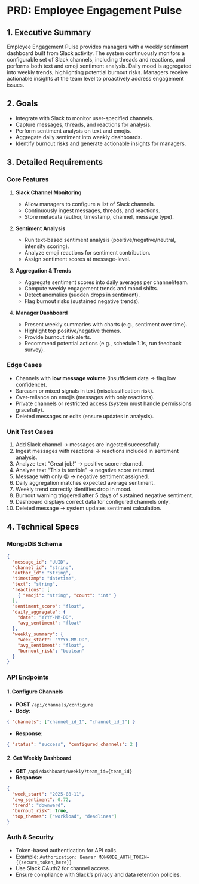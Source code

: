 # PRD: Employee Engagement Pulse

## 1. Executive Summary
Employee Engagement Pulse provides managers with a weekly sentiment dashboard built from Slack activity. The system continuously monitors a configurable set of Slack channels, including threads and reactions, and performs both text and emoji sentiment analysis. Daily mood is aggregated into weekly trends, highlighting potential burnout risks. Managers receive actionable insights at the team level to proactively address engagement issues.

## 2. Goals
- Integrate with Slack to monitor user-specified channels.
- Capture messages, threads, and reactions for analysis.
- Perform sentiment analysis on text and emojis.
- Aggregate daily sentiment into weekly dashboards.
- Identify burnout risks and generate actionable insights for managers.

## 3. Detailed Requirements
### Core Features
1. **Slack Channel Monitoring**
   - Allow managers to configure a list of Slack channels.
   - Continuously ingest messages, threads, and reactions.
   - Store metadata (author, timestamp, channel, message type).

2. **Sentiment Analysis**
   - Run text-based sentiment analysis (positive/negative/neutral, intensity scoring).
   - Analyze emoji reactions for sentiment contribution.
   - Assign sentiment scores at message-level.

3. **Aggregation & Trends**
   - Aggregate sentiment scores into daily averages per channel/team.
   - Compute weekly engagement trends and mood shifts.
   - Detect anomalies (sudden drops in sentiment).
   - Flag burnout risks (sustained negative trends).

4. **Manager Dashboard**
   - Present weekly summaries with charts (e.g., sentiment over time).
   - Highlight top positive/negative themes.
   - Provide burnout risk alerts.
   - Recommend potential actions (e.g., schedule 1:1s, run feedback survey).

### Edge Cases
- Channels with **low message volume** (insufficient data → flag low confidence).
- Sarcasm or mixed signals in text (misclassification risk).
- Over-reliance on emojis (messages with only reactions).
- Private channels or restricted access (system must handle permissions gracefully).
- Deleted messages or edits (ensure updates in analysis).

### Unit Test Cases
1. Add Slack channel → messages are ingested successfully.
2. Ingest messages with reactions → reactions included in sentiment analysis.
3. Analyze text “Great job!” → positive score returned.
4. Analyze text “This is terrible” → negative score returned.
5. Message with only 😡 → negative sentiment assigned.
6. Daily aggregation matches expected average sentiment.
7. Weekly trend correctly identifies drop in mood.
8. Burnout warning triggered after 5 days of sustained negative sentiment.
9. Dashboard displays correct data for configured channels only.
10. Deleted message → system updates sentiment calculation.

## 4. Technical Specs

### MongoDB Schema
```json
{
  "message_id": "UUID",
  "channel_id": "string",
  "author_id": "string",
  "timestamp": "datetime",
  "text": "string",
  "reactions": [
    { "emoji": "string", "count": "int" }
  ],
  "sentiment_score": "float",
  "daily_aggregate": {
    "date": "YYYY-MM-DD",
    "avg_sentiment": "float"
  },
  "weekly_summary": {
    "week_start": "YYYY-MM-DD",
    "avg_sentiment": "float",
    "burnout_risk": "boolean"
  }
}
```

### API Endpoints
#### 1. Configure Channels
- **POST** `/api/channels/configure`
- **Body:**
```json
{ "channels": ["channel_id_1", "channel_id_2"] }
```
- **Response:**
```json
{ "status": "success", "configured_channels": 2 }
```

#### 2. Get Weekly Dashboard
- **GET** `/api/dashboard/weekly?team_id={team_id}`
- **Response:**
```json
{
  "week_start": "2025-08-11",
  "avg_sentiment": 0.72,
  "trend": "downward",
  "burnout_risk": true,
  "top_themes": ["workload", "deadlines"]
}
```

### Auth & Security
- Token-based authentication for API calls.
- Example: `Authorization: Bearer MONGODB_AUTH_TOKEN={{secure_token_here}}`
- Use Slack OAuth2 for channel access.
- Ensure compliance with Slack’s privacy and data retention policies.
